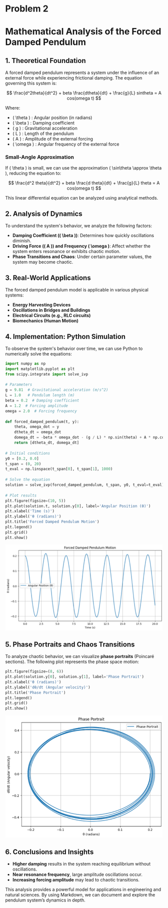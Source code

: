 # Problem 2
# **Mathematical Analysis of the Forced Damped Pendulum**

## **1. Theoretical Foundation**
A forced damped pendulum represents a system under the influence of an external force while experiencing frictional damping.
The equation governing this system is:

$$
\frac{d^2theta}{dt^2} + beta \frac{dtheta}{dt} + \frac{g}{L} sintheta = A cos(omega t)
$$

Where:
- ( \theta ) : Angular position (in radians)
- ( \beta ) : Damping coefficient
- ( g ) : Gravitational acceleration
- ( L ) : Length of the pendulum
- ( A ) : Amplitude of the external forcing
- ( \omega ) : Angular frequency of the external force

### **Small-Angle Approximation**
If ( \theta ) is small, we can use the approximation ( \sin\theta \approx \theta ), reducing the equation to:

$$
\frac{d^2 theta}{dt^2} + beta \frac{d theta}{dt} + \frac{g}{L} theta = A cos(omega t)
$$

This linear differential equation can be analyzed using analytical methods.

## **2. Analysis of Dynamics**
To understand the system's behavior, we analyze the following factors:

- **Damping Coefficient (( \beta ))**: Determines how quickly oscillations diminish.
- **Driving Force (( A )) and Frequency ( \omega )**: Affect whether the system enters resonance or exhibits chaotic motion.
- **Phase Transitions and Chaos**: Under certain parameter values, the system may become chaotic.

## **3. Real-World Applications**
The forced damped pendulum model is applicable in various physical systems:
- **Energy Harvesting Devices**
- **Oscillations in Bridges and Buildings**
- **Electrical Circuits (e.g., RLC circuits)**
- **Biomechanics (Human Motion)**

## **4. Implementation: Python Simulation**
To observe the system's behavior over time, we can use Python to numerically solve the equations:

```python
import numpy as np
import matplotlib.pyplot as plt
from scipy.integrate import solve_ivp

# Parameters
g = 9.81  # Gravitational acceleration (m/s^2)
L = 1.0   # Pendulum length (m)
beta = 0.2  # Damping coefficient
A = 1.2  # Forcing amplitude
omega = 2.0  # Forcing frequency

def forced_damped_pendulum(t, y):
    theta, omega_dot = y
    dtheta_dt = omega_dot
    domega_dt = -beta * omega_dot - (g / L) * np.sin(theta) + A * np.cos(omega * t)
    return [dtheta_dt, domega_dt]

# Initial conditions
y0 = [0.2, 0.0]
t_span = (0, 20)
t_eval = np.linspace(t_span[0], t_span[1], 1000)

# Solve the equation
solution = solve_ivp(forced_damped_pendulum, t_span, y0, t_eval=t_eval)

# Plot results
plt.figure(figsize=(10, 5))
plt.plot(solution.t, solution.y[0], label='Angular Position (θ)')
plt.xlabel('Time (s)')
plt.ylabel('θ (radians)')
plt.title('Forced Damped Pendulum Motion')
plt.legend()
plt.grid()
plt.show()
```
![alt text](image-4.png)

## **5. Phase Portraits and Chaos Transitions**
To analyze chaotic behavior, we can visualize **phase portraits** (Poincaré sections). The following plot represents the phase space motion:

```python
plt.figure(figsize=(8, 6))
plt.plot(solution.y[0], solution.y[1], label='Phase Portrait')
plt.xlabel('θ (radians)')
plt.ylabel('dθ/dt (Angular velocity)')
plt.title('Phase Portrait')
plt.legend()
plt.grid()
plt.show()
```
![alt text](image-5.png)

## **6. Conclusions and Insights**
- **Higher damping** results in the system reaching equilibrium without oscillations.
- **Near resonance frequency**, large amplitude oscillations occur.
- **Increasing forcing amplitude** may lead to chaotic transitions.

This analysis provides a powerful model for applications in engineering and natural sciences. By using Markdown, we can document and explore the pendulum system’s dynamics in depth.
